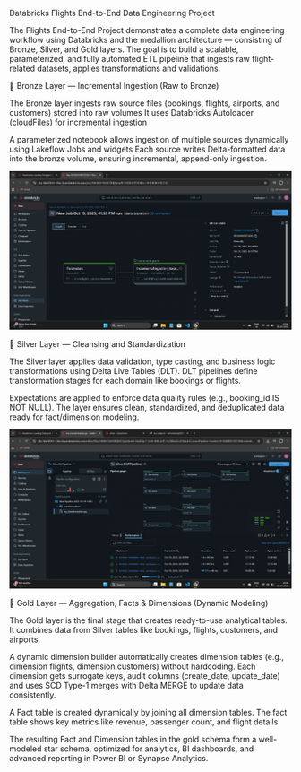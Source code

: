 Databricks Flights End-to-End Data Engineering Project

The Flights End-to-End Project demonstrates a complete data engineering workflow using Databricks and the medallion architecture — consisting of Bronze, Silver, and Gold layers. The goal is to build a scalable, parameterized, and fully automated ETL pipeline that ingests raw flight-related datasets, applies transformations and validations.

🥉 Bronze Layer — Incremental Ingestion (Raw to Bronze)

The Bronze layer ingests raw source files (bookings, flights, airports, and customers) stored into raw volumes
It uses Databricks Autoloader (cloudFiles) for incremental ingestion 

A parameterized notebook allows ingestion of multiple sources dynamically using Lakeflow Jobs and widgets
Each source writes Delta-formatted data into the bronze volume, ensuring incremental, append-only ingestion.

![image alt](https://github.com/sathvikreddy829/flights-azure-etl/blob/9930465b318a6f38eca6c76703579eabdb022dbc/Screenshot%202025-10-19%20135848.png)

🥈 Silver Layer — Cleansing and Standardization

The Silver layer applies data validation, type casting, and business logic transformations using Delta Live Tables (DLT).
DLT pipelines define transformation stages for each domain like bookings or flights.

Expectations are applied to enforce data quality rules (e.g., booking_id IS NOT NULL).
The layer ensures clean, standardized, and deduplicated data ready for fact/dimension modeling.

![image alt](https://github.com/sathvikreddy829/flights-azure-etl/blob/402989c1cd42fe8283b0d7b26b0321a7ca883051/Screenshot%202025-10-19%20143841.png)

🥇 Gold Layer — Aggregation, Facts & Dimensions (Dynamic Modeling)

The Gold layer is the final stage that creates ready-to-use analytical tables.
It combines data from Silver tables like bookings, flights, customers, and airports.

A dynamic dimension builder automatically creates dimension tables (e.g., dimension flights, dimension customers) without hardcoding.
Each dimension gets surrogate keys, audit columns (create_date, update_date) and uses SCD Type-1 merges with Delta MERGE to update data consistently.

A Fact table is created dynamically by joining all dimension tables.
The fact table shows key metrics like revenue, passenger count, and flight details.

The resulting Fact and Dimension tables in the gold schema form a well-modeled star schema, optimized for analytics, BI dashboards, and advanced reporting in Power BI or Synapse Analytics.
